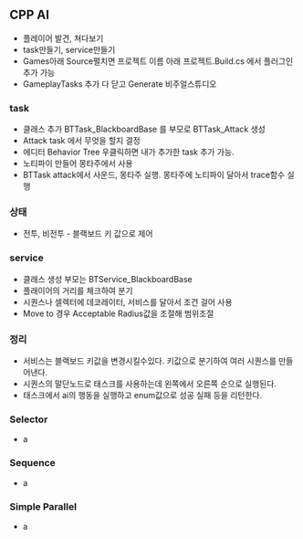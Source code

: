 ## CPP AI
- 플레이어 발견, 쳐다보기
- task만들기, service만들기
- Games아래 Source펼치면 프로젝트 이름 아래  프로젝트.Build.cs 에서 플러그인 추가 가능
- GameplayTasks 추가 다 닫고 Generate 비주얼스튜디오
### task
- 클래스 추가 BTTask_BlackboardBase 를 부모로 BTTask_Attack 생성
- Attack task 에서 무엇을 할지 결정
- 에디터 Behavior Tree 우클릭하면 내가 추가한 task 추가 가능.
- 노티파이 만들어 몽타주에서 사용
- BTTask attack에서 사운드, 몽타주 실행. 몽타주에 노티파이 달아서 trace함수 실행
### 상태
- 전투, 비전투 - 블랙보드 키 값으로 제어 

### service
- 클래스 생성 부모는 BTService_BlackboardBase 
- 플래이어의 거리를 체크하여 분기 
- 시퀀스나 셀렉터에 데코레이터, 서비스를 달아서 조건 걸어 사용
- Move to 경우 Acceptable Radius값을 조절해 범위조절

### 정리
- 서비스는 블랙보드 키값을 변경시킬수있다. 키값으로 분기하여 여러 시퀀스를 만들어낸다.
- 시퀀스의 말단노드로 태스크를 사용하는데 왼쪽에서 오른쪽 순으로 실행된다.
- 태스크에서 ai의 행동을 실행하고 enum값으로 성공 실패 등을 리턴한다.

### Selector
- a
### Sequence
- a
### Simple Parallel
- a